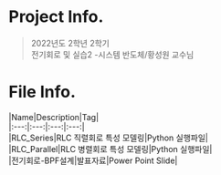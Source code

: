 # Project Info.
  >2022년도 2학년 2학기  
  >전기회로 및 실습2 -시스템 반도체/황성원 교수님  
 
# File Info.  
|Name|Description|Tag|  
|:---:|:---:|:---:|:---:|  
|RLC_Series|RLC 직렬회로 특성 모델링|Python 실행파일|  
|RLC_Parallel|RLC 병렬회로 특성 모델링|Python 실행파일|  
|전기회로-BPF설계|발표자료|Power Point Slide|  
